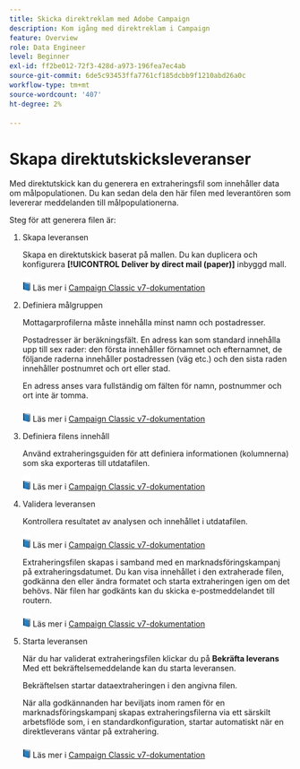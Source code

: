 ```yaml
---
title: Skicka direktreklam med Adobe Campaign
description: Kom igång med direktreklam i Campaign
feature: Overview
role: Data Engineer
level: Beginner
exl-id: ff2be012-72f3-428d-a973-196fea7ec4ab
source-git-commit: 6de5c93453ffa7761cf185dcbb9f1210abd26a0c
workflow-type: tm+mt
source-wordcount: '407'
ht-degree: 2%

---
```


# Skapa direktutskicksleveranser

Med direktutskick kan du generera en extraheringsfil som innehåller data om målpopulationen. Du kan sedan dela den här filen med leverantören som levererar meddelanden till målpopulationerna.

Steg för att generera filen är:

1. Skapa leveransen

   Skapa en direktutskick baserat på mallen. Du kan duplicera och konfigurera **[!UICONTROL Deliver by direct mail (paper)]** inbyggd mall.

   ![](../assets/do-not-localize/book.png) Läs mer i [Campaign Classic v7-dokumentation](https://experienceleague.adobe.com/docs/campaign-classic/using/sending-messages/sending-direct-mail/creating-a-direct-mail-delivery.html)

1. Definiera målgruppen

   Mottagarprofilerna måste innehålla minst namn och postadresser.

   Postadresser är beräkningsfält. En adress kan som standard innehålla upp till sex rader: den första innehåller förnamnet och efternamnet, de följande raderna innehåller postadressen (väg etc.) och den sista raden innehåller postnumret och ort eller stad.

   En adress anses vara fullständig om fälten för namn, postnummer och ort inte är tomma.

   ![](../assets/do-not-localize/book.png) Läs mer i [Campaign Classic v7-dokumentation](https://experienceleague.adobe.com/docs/campaign-classic/using/sending-messages/key-steps-when-creating-a-delivery/steps-defining-the-target-population.html)

1. Definiera filens innehåll

   Använd extraheringsguiden för att definiera informationen (kolumnerna) som ska exporteras till utdatafilen.

   ![](../assets/do-not-localize/book.png) Läs mer i [Campaign Classic v7-dokumentation](https://experienceleague.adobe.com/docs/campaign-classic/using/sending-messages/sending-direct-mail/defining-the-direct-mail-content.html)

1. Validera leveransen

   Kontrollera resultatet av analysen och innehållet i utdatafilen.

   ![](../assets/do-not-localize/book.png) Läs mer i [Campaign Classic v7-dokumentation](https://experienceleague.adobe.com/docs/campaign-classic/using/sending-messages/sending-direct-mail/validating.html)

   Extraheringsfilen skapas i samband med en marknadsföringskampanj på extraheringsdatumet. Du kan visa innehållet i den extraherade filen, godkänna den eller ändra formatet och starta extraheringen igen om det behövs. När filen har godkänts kan du skicka e-postmeddelandet till routern.

   ![](../assets/do-not-localize/book.png) Läs mer i [Campaign Classic v7-dokumentation](https://experienceleague.adobe.com/docs/campaign-classic/using/orchestrating-campaigns/orchestrate-campaigns/marketing-campaign-approval.html#approving-an-extraction-file)

1. Starta leveransen

   När du har validerat extraheringsfilen klickar du på **Bekräfta leverans** Med ett bekräftelsemeddelande kan du starta leveransen.

   Bekräftelsen startar dataextraheringen i den angivna filen.

   När alla godkännanden har beviljats inom ramen för en marknadsföringskampanj skapas extraheringsfilerna via ett särskilt arbetsflöde som, i en standardkonfiguration, startar automatiskt när en direktleverans väntar på extrahering.

   ![](../assets/do-not-localize/book.png) Läs mer i [Campaign Classic v7-dokumentation](https://experienceleague.adobe.com/docs/campaign-classic/using/orchestrating-campaigns/orchestrate-campaigns/marketing-campaign-deliveries.html#starting-an-offline-delivery)
